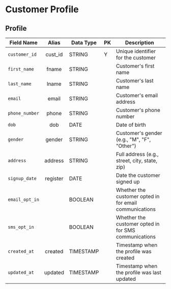 # Customer Profile

## Profile

| Field Name     |  Alias   | Data Type | PK | Description                                            |
|----------------|:--------:|-----------|----|--------------------------------------------------------|
| `customer_id`  | cust_id  | STRING    | Y  | Unique identifier for the customer                     |
| `first_name`   |  fname   | STRING    |    | Customer's first name                                  |
| `last_name`    |  lname   | STRING    |    | Customer's last name                                   |
| `email`        |  email   | STRING    |    | Customer's email address                               |
| `phone_number` |  phone   | STRING    |    | Customer's phone number                                |
| `dob`          |   dob    | DATE      |    | Date of birth                                          |
| `gender`       |  gender  | STRING    |    | Customer's gender (e.g., "M", "F", "Other")            |
| `address`      | address  | STRING    |    | Full address (e.g., street, city, state, zip)          |
| `signup_date`  | register | DATE      |    | Date the customer signed up                            |
| `email_opt_in` |          | BOOLEAN   |    | Whether the customer opted in for email communications |
| `sms_opt_in`   |          | BOOLEAN   |    | Whether the customer opted in for SMS communications   |
| `created_at`   | created  | TIMESTAMP |    | Timestamp when the profile was created                 |
| `updated_at`   | updated  | TIMESTAMP |    | Timestamp when the profile was last updated            |
